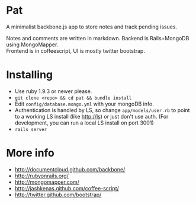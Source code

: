 Pat
====

A minimalist backbone.js app to store notes and track pending issues.

Notes and comments are written in markdown. Backend is Rails+MongoDB using MongoMapper.  
Frontend is in coffeescript, UI is mostly twitter bootstrap.

Installing
===

 * Use ruby 1.9.3 or newer please.
 * ``git clone <repo> && cd pat && bundle install``
 * Edit ``config/database.mongo.yml`` with your mongoDB info.
 * Authentication is handled by LS, so change ``app/models/user.rb`` to point to a working LS install (like [http://ls](http://ls.ic.ncs.com)) or just don't use auth. (For development, you can run a local LS install on port 3001)
 * ``rails server``

More info
===

 * http://documentcloud.github.com/backbone/
 * http://rubyonrails.org/
 * http://mongomapper.com/
 * http://jashkenas.github.com/coffee-script/
 * http://twitter.github.com/bootstrap/

